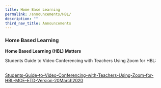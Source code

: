 ```yaml
---
title: Home Base Learning
permalink: /announcements/HBL/
description: ""
third_nav_title: Announcements
---
```

### **Home Based Learning**


<strong>Home Based Learning (HBL) Matters</strong><p>
	Students Guide to Video Conferencing with Teachers Using Zoom for HBL:</p>   
<a href="/files/Students-Guide-to-Video-Conferencing-with-Teachers-Using-Zoom-for-HBL-20March2020.pdf">Students-Guide-to-Video-Conferencing-with-Teachers-Using-Zoom-for-HBL-MOE-ETD-Version-20March2020</a>
  
